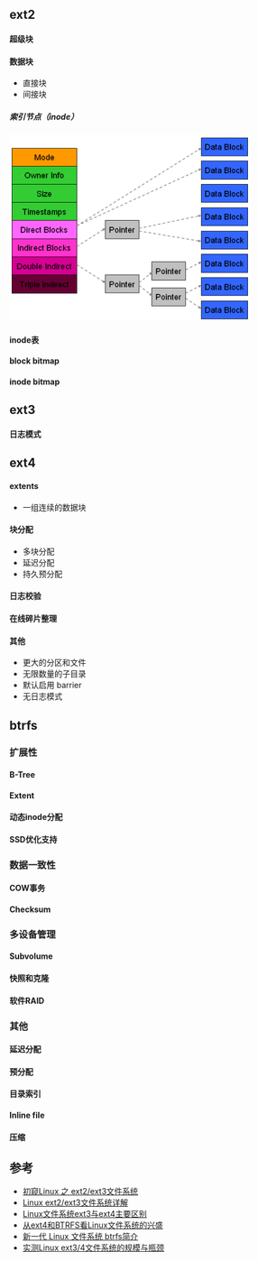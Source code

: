 ## ext2
#### 超级块
#### 数据块
* 直接块
* 间接块
##### 索引节点（inode）
![](/images/linux_ext2_inode.png)

#### inode表
#### block bitmap
#### inode bitmap


## ext3
#### 日志模式

## ext4
#### extents
* 一组连续的数据块

#### 块分配
* 多块分配
* 延迟分配
* 持久预分配

#### 日志校验
#### 在线碎片整理
#### 其他
* 更大的分区和文件
* 无限数量的子目录
* 默认启用 barrier
* 无日志模式

## btrfs
### 扩展性
#### B-Tree
#### Extent
#### 动态inode分配
#### SSD优化支持
### 数据一致性
#### COW事务
#### Checksum
### 多设备管理
#### Subvolume
#### 快照和克隆
#### 软件RAID
### 其他
#### 延迟分配
#### 预分配
#### 目录索引
#### Inline file
#### 压缩


## 参考
* [初窥Linux 之 ext2/ext3文件系统](http://blog.csdn.net/ljianhui/article/details/8604140)
* [Linux ext2/ext3文件系统详解](http://www.blueidea.com/computer/system/2008/5536.asp)
* [Linux文件系统ext3与ext4主要区别](http://os.51cto.com/art/201205/334497.htm)
* [从ext4和BTRFS看Linux文件系统的兴盛](http://www.educity.cn/linux/514239.html)
* [新一代 Linux 文件系统 btrfs简介](http://www.ibm.com/developerworks/cn/linux/l-cn-btrfs/)
* [实测Linux ext3/4文件系统的规模与瓶颈](http://storage.it168.com/a2011/0624/1208/000001208726_all.shtml)